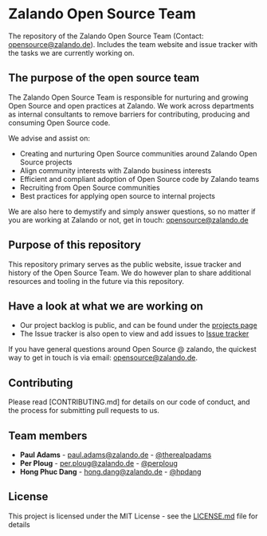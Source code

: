 # Zalando Open Source Team 

The repository of the Zalando Open Source Team (Contact: opensource@zalando.de). Includes the team website and issue tracker with the tasks we are currently working on.


## The purpose of the open source team
The Zalando Open Source Team is responsible for nurturing and growing Open Source and open practices at Zalando. 
We work across departments as internal consultants to remove barriers for contributing, producing and consuming Open
Source code. 

We advise and assist on:

- Creating and nurturing Open Source communities around Zalando Open Source projects
- Align community interests with Zalando business interests
- Efficient and compliant adoption of Open Source code by Zalando teams
- Recruiting from Open Source communities 
- Best practices for applying open source to internal projects

We are also here to demystify and simply answer questions, so no matter if you are working at Zalando or not, get in touch: opensource@zalando.de

## Purpose of this repository
This repository primary serves as the public website, issue tracker and history of the Open Source Team. We do however plan to share additional resources and tooling in the future via this repository.

## Have a look at what we are working on 

- Our project backlog is public, and can be found under the [projects page](https://github.com/zalando/ost/projects/1) 
- The Issue tracker is also open to view and add issues to [Issue tracker](https://github.com/zalando/ost/issues)

If you have general questions around Open Source @ zalando, the quickest way to get in touch is via email: opensource@zalando.de.

## Contributing

Please read [CONTRIBUTING.md] for details on our code of conduct, and the process for submitting pull requests to us.

## Team members

* **Paul Adams** - paul.adams@zalando.de - [@therealpadams](https://github.com/therealpadams)
* **Per Ploug** - per.ploug@zalando.de - [@perploug](https://github.com/perploug)
* **Hong Phuc Dang** - hong.dang@zalando.de - [@hpdang](https://github.com/hpdang)

## License

This project is licensed under the MIT License - see the [LICENSE.md](LICENSE.md) file for details
